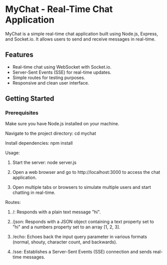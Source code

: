 # MyChat - Real-Time Chat Application

MyChat is a simple real-time chat application built using Node.js, Express, and Socket.io. It allows users to send and receive messages in real-time.

## Features

- Real-time chat using WebSocket with Socket.io.
- Server-Sent Events (SSE) for real-time updates.
- Simple routes for testing purposes.
- Responsive and clean user interface.

## Getting Started

### Prerequisites

Make sure you have Node.js installed on your machine.

Navigate to the project directory: cd mychat

Install dependencies: npm install

  Usage:
 1. Start the server: node server.js

 2. Open a web browser and go to http://localhost:3000 to access the chat application.

 3. Open multiple tabs or browsers to simulate multiple users and start chatting in real-time.

  Routes:
 1. /: Responds with a plain text message "hi".

 2. /json: Responds with a JSON object containing a text property set to "hi" and a numbers property set to an array [1, 2, 3]. 

 3. /echo: Echoes back the input query parameter in various formats (normal, shouty, character count, and backwards). 

 4. /sse: Establishes a Server-Sent Events (SSE) connection and sends real-time messages.
